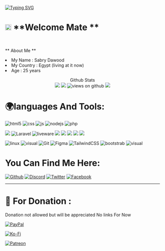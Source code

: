 [![Typing SVG](https://readme-typing-svg.herokuapp.com?font=Fira+Code&size=28&pause=1000&width=435&lines=Hey!+This+is+Sabry+DAwood+😁😁)](https://github.com/virgel1995)

# <img src="https://emojis.slackmojis.com/emojis/images/1531849430/4246/blob-sunglasses.gif?1531849430" width="20"/> **Welcome Mate **
</br>

** About Me **

<tl>
<li> 
My Name : Sabry Dawood
</li>
<li> 
My Country : Egypt (living at it now)
</li>
<li> 
Age : 25 years
</li>
</tl>

<p align="center"> 
  Github Stats<br>
  
<img src="https://github-readme-stats.vercel.app/api?username=virgel1995&show_icons=true&hide_title=false&theme=chartreuse-dark" />
<img src="https://github-readme-stats.vercel.app/api/top-langs/?username=virgel1995&layout=compact&theme=tokyonight"/>
<img src="https://komarev.com/ghpvc/?username=virgel1995" alt="views on github" />
<img src="https://github-profile-trophy.vercel.app/?username=virgel1995&theme=darkhub&no-frame=true" />
</p>


# 🌍languages And Tools:


<p>
  <img alt="html5" src="https://img.shields.io/badge/-HTML5-E34F26?style=social&logo=html5&logoColor=orange" />
  <img alt="css" src="https://img.shields.io/badge/-CSS-00A6FF?style=social&logo=css3&logoColor=blue" />
  <img alt="js" src="https://img.shields.io/badge/-Javascript-FFEE00?style=social&logo=javascript&logoColor=FFEE00" />
  <img alt="nodejs" src="https://img.shields.io/badge/-NodeJS-43853D?style=social&logo=Node.js&logoColor=green" />
  <img alt="php" src="https://img.shields.io/badge/-Php-blue?style=social&logo=Php&logoColor=blue" />
</p>
<p>
<img src="https://img.shields.io/badge/-TypeScript-007ACC?style=social&logo=typescript&logoColor=blue "/>
 <img alt="Laravel" src="https://img.shields.io/badge/-Laravel-red?style=social&logo=Laravel&logoColor=red" />
 <img alt="liveware" src="https://img.shields.io/badge/-Livewire-red?style=social&logo=livewire&logoColor=orange" />
<img src="https://img.shields.io/badge/-Heroku-430098?style=social&logo=heroku&logoColor=430098"/> 
<img src="https://img.shields.io/badge/-NPM-CB3837?style=social&logo=npm&logoColor=white "/>
<img src="https://img.shields.io/badge/-MongoDB-13aa52?style=social&logo=mongodb&logoColor=green"/> 
<img src="https://img.shields.io/badge/-MySql-13aa52?style=social&logo=mysql&logoColor=blue"/> 
<img src="https://img.shields.io/badge/-Sql-13aa52?style=social&logo=Oracle&logoColor=blue"/> 
</p>
<p>
<img alt="linux" src="https://img.shields.io/badge/Linux-3d3d3d?style=social&logo=linux&logoColor=black"/>
    <img alt="visual" src="https://img.shields.io/badge/Visual_Studio_Code-3d3d3d?style=social&logo=visual%20studio%20code&logoColor=0078D4"/>
    <img alt="Git" src="https://img.shields.io/badge/Git-3d3d3d?style=social&logo=Git&logoColor=orange"/>
    <img alt="Figma" src="https://img.shields.io/badge/Figma-3d3d3d?style=social&logo=Figma&logoColor=e04a34"/>
<img alt="TailwindCSS" src="https://img.shields.io/badge/Tailwind_Css-3d3d3d?style=social&logo=tailwind%20css&logoColor=0078D4"/>

<img alt="bootstrab" src="https://img.shields.io/badge/bootstrap-3d3d3d?style=social&logo=bootstrap&logoColor=purple"/>
    <img alt="visual" src="https://img.shields.io/badge/Github-3d3d3d?style=social&logo=github&logoColor=0078D4"/>
</p>
  



# You Can Find Me Here:
[<img alt="Github" src="https://img.shields.io/badge/github-blue?style=social&logo=github&logoColor=black" />](https://github.com/virgel1995)
[<img alt="Discord" src="https://img.shields.io/badge/discord-blue?style=social&logo=discord&logoColor=blue" />](https://discord.com/users/799984138111287337)
[<img alt="Twitter" src="https://img.shields.io/badge/Twitter-blue?style=social&logo=twitter&logoColor=blue" />](https://discord.com/users/799984138111287337)
[<img alt="Facebook" src="https://img.shields.io/badge/Facebook-blue?style=social&logo=Facebook&logoColor=blue" />](https://fb.com/sabry.dawood.79)

------------






# 🏧 For Donation :
<p>Donation not allowed but will be appreciated No links For Now  </p>

[<img alt="PayPal" src="https://img.shields.io/badge/Paypal-white?style=social&logo=paypal&logoColor=blue" />](https://fb.com/sabry.dawood.79)

[<img alt="Ko-Fi" src="https://img.shields.io/badge/Kofi-white?style=social&logo=kofi&logoColor=orange" />](https://fb.com/sabry.dawood.79) 

[<img alt="Patreon" src="https://img.shields.io/badge/Patreon-white?style=social&logo=patreon&logoColor=orange" />](https://fb.com/sabry.dawood.79)
